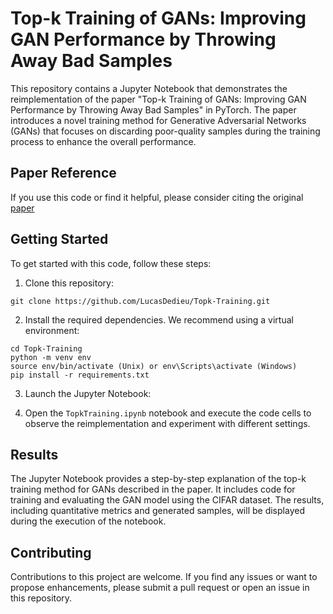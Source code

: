 # Top-k Training of GANs: Improving GAN Performance by Throwing Away Bad Samples

This repository contains a Jupyter Notebook that demonstrates the reimplementation of the paper "Top-k Training of GANs: Improving GAN Performance by Throwing Away Bad Samples" in PyTorch. The paper introduces a novel training method for Generative Adversarial Networks (GANs) that focuses on discarding poor-quality samples during the training process to enhance the overall performance.

## Paper Reference

If you use this code or find it helpful, please consider citing the original [paper](https://arxiv.org/abs/2002.06224)


## Getting Started

To get started with this code, follow these steps:

1. Clone this repository:

```git clone https://github.com/LucasDedieu/Topk-Training.git```

2. Install the required dependencies. We recommend using a virtual environment:

```
cd Topk-Training
python -m venv env
source env/bin/activate (Unix) or env\Scripts\activate (Windows)
pip install -r requirements.txt
```

3. Launch the Jupyter Notebook:

4. Open the `TopkTraining.ipynb` notebook and execute the code cells to observe the reimplementation and experiment with different settings.

## Results

The Jupyter Notebook provides a step-by-step explanation of the top-k training method for GANs described in the paper. It includes code for training and evaluating the GAN model using the CIFAR dataset. The results, including quantitative metrics and generated samples, will be displayed during the execution of the notebook.

## Contributing

Contributions to this project are welcome. If you find any issues or want to propose enhancements, please submit a pull request or open an issue in this repository.



